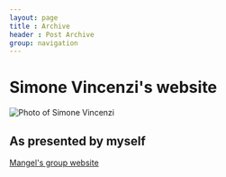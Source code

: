 ```yaml
---
layout: page
title : Archive
header : Post Archive
group: navigation
---
```


Simone Vincenzi's website
=========================

![Photo of Simone Vincenzi](http://bsierp.nprb.org/meet/images/Vincenzi_Photo.jpg)




As presented by myself
-------------------------


[Mangel's group website](http://users.soe.ucsc.edu/~msmangel/)


